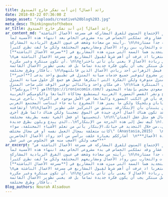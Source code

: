```yaml
---
title: رائد أعمال؟ إذن أنت تفكر خارج الصندوق
date: 2018-03-22 07:36:00 Z
image_asset: "/uploads/creative%20blog%203.jpg"
meta_desc: Thinkingoutofthebox
ar_title: رائد أعمال؟ إذن أنت تفكر خارج الصندوق
ar_content_md: "ذهبت لحضور الإجتماع السنوي للفرق المشاركة في مسرعة الأعمال الناشئة
  في مقر تسعة أعشار وقد تملكني الحماس في بدء مشروعي الخاص بعد انتهاء هذه الأمسية لما
  رأيته من سعادة وشغف في عيون الفرق الريادية المشاركة. \n\nكانت الأمسية جداً ممتازة
  لتبادل الخبرات والتجارب بين رواد الأعمال ومشاريعهم المختلفة ولكن ما لفت نظري كثيراً
  هو أن الإبتكار والتجديد هما السمة التي ميزت هذه المشاريع في [**مسرعة الأعمال الناشئة**](https://a2a.910ths.sa/a2a/overview).
  \nوهذا ليس مستغربا اذ عرفت أن أهم شرط لقبول المشاريع في مسرعة الاعمال الناشئة هي
  أن تكون مبتكرة وغير مكررة. \n\nوالإبتكار في ريادة الأعمال لا يعني بأن تأتي باختراع
  جديد. فليس كل عمل مبتكر يجب أن يكون فكرة جديدة تماما بل قد يعني تطوير الأعمال القائمة
  بأفكار وطرق مختلفة. \n\nعلى سبيل المثال فيصل الزهراني أحد ريادي الأعمال الذين قابلتهم
  في الأمسية قد طور مشروع لتوفير جميع خدمات صيانة المنزل في تطبيق واحد يدعى [**أجير**](http://www.iajeer.com/wp/).
  صحيح أن صيانة المنزل متوفرة ولكن الفكرة التي ابتكرها فيصل هو جمع كل حلول صيانة المنزل
  في مكان واحد وبالتالي توفير الوقت على صاحب المنزل. \n\nأيضا أحد الفرق المبتكرة هنا
  هو [**آيرونكس**](https://ironixcomix.com/) وهو مشروع ستديو سعودي مختص بإنشاء المحتوى
  القصصي لإنتاج ونشر القصص المصورة العربية ليستطيع محاكاة المانغا والكوميكس الغربية
  بأخرى عربية. \nوكما هو معروف بأن فن الكتب المصورة والمانغا في الأصل موجود في أكثر
  من بلد مثل اليابان وبلجيكا ولكن ما يميز هذا المشروع بأنه جاء ليناسب المجتمع العربي
  وثقافته! \n\nهذان المثالين يثبتان بأن الإبتكارقد ينبثق من التركيز على تطوير الأعمال
  القائمة.  فقد تكون هناك أعمال أخرى جيدة في السوق تعجبنا ولكن هناك دائما طرق أخرى
  لتحسينها او فعل الشيء نفسه بطريقة مختلفة. \n\n\"فعقل ريادي الأعمال هو مثل عقل الفنان
  الذي يبدع ويلون بطرق جديدة..\nكيف نصل إلى هذه الدرجة من الإبتكار؟ \nقد يأتي هذا
  من الداخل..من خلال التجديد في حياتك.الإبتكار يأتي من تعلم الأشياء المختلفة، سواء
  كانت متعلقة بمجال العمل نفسه أو في مجال مختلف\" (Anastasia,2015)   \n \n\nأخيراً
  أشارككم بعبارة علقت برأسي من أحد رواد الأعمال الحاضرين  \n***العمل في ريادة الأعمال
  صعب ولكن الأصعب منه هو الجلوس من غير عمل***"
ar_excerpt: "ذهبت لحضور الإجتماع السنوي للفرق المشاركة في مسرعة الأعمال الناشئة في
  مقر تسعة أعشار وقد تملكني الحماس في بدء مشروعي الخاص بعد انتهاء هذه الأمسية لما
  رأيته من سعادة وشغف في عيون الفرق الريادية المشاركة. \n\nكانت الأمسية جداً ممتازة
  لتبادل الخبرات والتجارب بين رواد الأعمال ومشاريعهم المختلفة ولكن ما لفت نظري كثيراً
  هو أن الإبتكار والتجديد هما السمة التي ميزت هذه المشاريع في [**مسرعة الأعمال الناشئة**](https://a2a.910ths.sa/a2a/overview).
  \nوهذا ليس مستغربا اذ عرفت أن أهم شرط لقبول المشاريع في مسرعة الاعمال الناشئة هي
  أن تكون مبتكرة وغير مكررة. \n\nوالإبتكار في ريادة الأعمال لا يعني بأن تأتي باختراع
  جديد. فليس كل عمل مبتكر يجب أن يكون فكرة جديدة تماما بل قد يعني تطوير الأعمال القائمة
  بأفكار وطرق مختلفة. "
Blog_authors: Nourah Alsadoun
---
```


